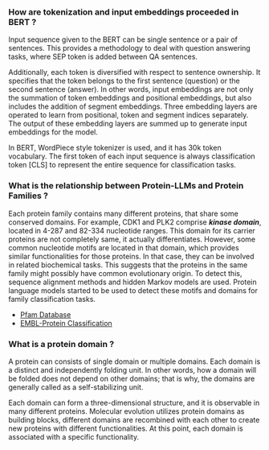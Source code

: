 
### How are tokenization and input embeddings proceeded in BERT ?

Input sequence given to the BERT can be single sentence or a pair of sentences. This provides a methodology to deal with question answering tasks, where SEP token is added between QA sentences. 

Additionally, each token is diversified with respect to sentence ownership. It specifies that the token belongs to the first sentence (question) or the second sentence (answer). In other words, input embeddings are not only the summation of token embeddings and positional embeddings, but also includes the addition of segment embeddings. Three embedding layers are operated to learn from positional, token and segment indices separately. The output of these embedding layers are summed up to generate input embeddings for the model. 

In BERT, WordPiece style tokenizer is used, and it has 30k token vocabulary. The first token of each input sequence is always classification token [CLS] to represent the entire sequence for classification tasks. 


### What is the relationship between Protein-LLMs and Protein Families ?

Each protein family contains many different proteins, that share some conserved domains. For example, CDK1 and PLK2 comprise ***kinase domain***, located in 4-287 and 82-334 nucleotide ranges. This domain for its carrier proteins are not completely same, it actually differentiates. However, some common nucleotide motifs are located in that domain, which provides similar functionalities for those proteins. In that case, they can be involved in related biochemical tasks. This suggests that the proteins in the same family might possibly have common evolutionary origin. To detect this, sequence alignment methods and hidden Markov models are used. Protein language models started to be used to detect these motifs and domains for family classification tasks. 

- [Pfam Database](http://pfam.xfam.org)
- [EMBL-Protein Classification](https://www.ebi.ac.uk/training/online/courses/protein-classification-intro-ebi-resources/protein-classification/what-are-protein-families/#:~:text=A%20protein%20family%20is%20a,smaller%2C%20more%20closely%20related%20groups.)


### What is a protein domain ?

A protein can consists of single domain or multiple domains. Each domain is a distinct and independently folding unit. In other words, how a domain will be folded does not depend on other domains; that is why, the domains are generally called as a self-stabilizing unit. 

Each domain can form a three-dimensional structure, and it is observable in many different proteins. Molecular evolution utilizes protein domains as building blocks, different domains are recombined with each other to create new proteins with different functionalities. At this point, each domain is associated with a specific functionality.